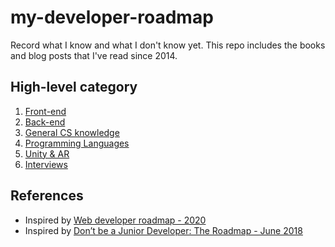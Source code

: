 # my-developer-roadmap
Record what I know and what I don't know yet.  This repo includes the books and blog posts that I've read since 2014.

## High-level category
1. [Front-end](./docs/front-end/README.md)
2. [Back-end](./docs/back-end/README.md)
3. [General CS knowledge](./docs/general-cs/README.md)
4. [Programming Languages](./docs/programming-languages/README.md)
5. [Unity & AR](./docs/unity-AR-VR/README.md)
6. [Interviews](./docs/Interviews/README.md)

## References
* Inspired by [Web developer roadmap - 2020](https://github.com/kamranahmedse/developer-roadmap)
* Inspired by [Don’t be a Junior Developer: The Roadmap - June 2018](https://zerotomastery.io/blog/dont-be-a-junior-developer-the-roadmap/?utm_source=medium&utm_medium=dont-be-junior-the-roadmap)